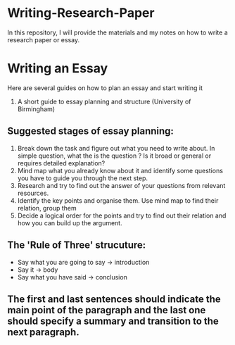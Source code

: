 # Writing-Research-Paper
In this repository, I will provide the materials and my notes on how to write a research paper or essay.


# Writing an Essay
Here are several guides on how to plan an essay and start writing it
1. A short guide to essay planning and structure (University of Birmingham)

## Suggested stages of essay planning:
1. Break down the task and figure out what you need to write about. In simple question, what the is the question ? Is it broad or general or requires detailed explanation? 
2. Mind map what you already know about it and identify some questions you have to guide you through the next step.
3. Research and try to find out the answer of your questions from relevant resources.
4. Identify the key points and organise them. Use mind map to find their relation, group them
5. Decide a logical order for the points and try to find out their relation and how you can build up the argument.

## The 'Rule of Three' strucuture:
- Say what you are going to say -> introduction
- Say it -> body
- Say what you have said -> conclusion

## The first and last sentences should indicate the main point of the paragraph and the last one should specify a summary and transition to the next paragraph. 

